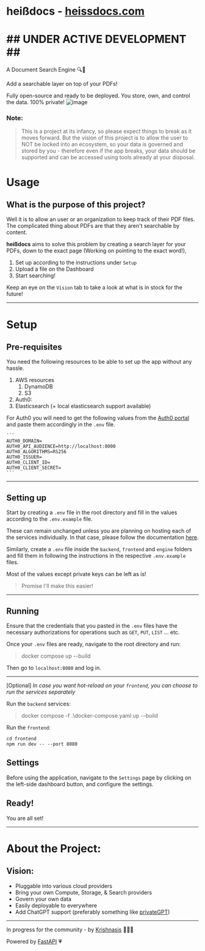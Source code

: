 # heißdocs - [heissdocs.com](https://heissdocs.com/)

# ## UNDER ACTIVE DEVELOPMENT ## ##

A Document Search Engine 🔍📄

Add a searchable layer on top of your PDFs!

Fully open-source and ready to be deployed.
You store, own, and control the data. 100% private!
![image](https://github.com/krishnasism/heissdocs/assets/21293324/84d4fd21-f480-4e65-a43d-4addad1b34a9)

### Note:
> This is a project at its infancy, so please expect things to break as it moves forward.
But the vision of this project is to allow the user to NOT be locked into an ecosystem, so your data is governed and stored by you - therefore even if the app breaks, your data should be supported and can be accessed using tools already at your disposal.

# Usage
## What is the purpose of this project?

Well it is to allow an user or an organization to keep track of their PDF files. The complicated thing about PDFs are that they aren't searchable by content.

**heißdocs** aims to solve this problem by creating a search layer for your PDFs, down to the exact page (Working on pointing to the exact word!),

1. Set up according to the instructions under `Setup`
1. Upload a file on the Dashboard
1. Start searching!

Keep an eye on the `Vision` tab to take a look at what is in stock for the future!

---
# Setup
## Pre-requisites
You need the following resources to be able to set up the app without any hassle.
1. AWS resources
    1. DynamoDB
    1. S3
1. Auth0:
1. Elasticsearch (+ local elasticsearch support available)

For Auth0 you will need to get the following values from the [Auth0 portal](https://manage.auth0.com/) and paste them accordingly in the `.env` file.

    ```
    AUTH0_DOMAIN=
    AUTH0_API_AUDIENCE=http://localhost:8000
    AUTH0_ALGORITHMS=RS256
    AUTH0_ISSUER=
    AUTH0_CLIENT_ID=
    AUTH0_CLIENT_SECRET=
    ```

---
## Setting up
Start by creating a `.env` file in the root directory and fill in the values according to the `.env.example` file.

These can remain unchanged unless you are planning on hosting each of the services individually.
In that case, please follow the documentation [here](#).


Similarly, create a `.env` file inside the `backend`, `frontend` and `engine` folders and fill them in following the instructions in the respective `.env.example` files. 

Most of the values except private keys can be left as is!

> Promise I'll make this easier!

---

## Running
Ensure that the credentials that you pasted in the `.env` files have the necessary authorizations for operations such as `GET`, `PUT`, `LIST` ... etc.

Once your `.env` files are ready, navigate to the root directory and run:
> docker compose up --build

Then go to `localhost:8080` and log in.

---
[Optional]
*In case you want hot-reload on your `frontend`, you can choose to run the services separately*

Run the `backend` services:
> docker compose -f .\docker-compose.yaml up --build

Run the `frontend`:
```
cd frontend
npm run dev -- --port 8080
```

## Settings
Before using the application, navigate to the `Settings` page by clicking on the left-side dashboard button, and configure the settings.

## Ready!
You are all set!


---
# About the Project:

## Vision: 
- Pluggable into various cloud providers
- Bring your own Compute, Storage, & Search providers
- Govern your own data
- Easily deployable to everywhere
- Add ChatGPT support (preferably something like [privateGPT](https://github.com/imartinez/privateGPT))

---
In progress for the community - by [Krishnasis](https://www.linkedin.com/in/krishnasis/) 👨🏽‍💻

Powered by [FastAPI](https://fastapi.tiangolo.com/) 💗

